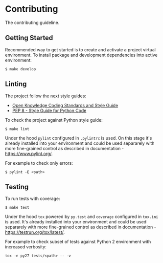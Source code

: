 # Contributing

The contributing guideline.

## Getting Started

Recommended way to get started is to create and activate a project virtual environment. 
To install package and development dependencies into active environment:

```
$ make develop
```

## Linting

The project follow the next style guides:
- [Open Knowledge Coding Standards and Style Guide](https://github.com/okfn/coding-standards)
- [PEP 8 - Style Guide for Python Code](https://www.python.org/dev/peps/pep-0008/)

To check the project against Python style guide:

```
$ make lint
```

Under the hood `pylint` configured in `.pylintrc` is used. On this stage it's already 
installed into your environment and could be used separarely with more fine-grained control 
as described in documentation - https://www.pylint.org/.

For example to check only errors:

```
$ pylint -E <path> 
```

## Testing

To run tests with coverage:

```
$ make test
```
Under the hood `tox` powered by `py.test` and `coverage` configured in `tox.ini` is used. 
It's already installed into your environment and could be used separarely with more fine-grained control 
as described in documentation - https://testrun.org/tox/latest/.

For example to check subset of tests against Python 2 environment with increased verbosity:

```
tox -e py27 tests/<path> -- -v
```
